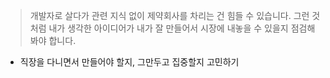 >개발자로 살다가 관련 지식 없이 제약회사를 차리는 건 힘들 수 있습니다. 
>그런 것 처럼 내가 생각한 아이디어가 내가 잘 만들어서 시장에 내놓을 수 있을지 점검해봐야 합니다.
- 직장을 다니면서 만들어야 할지, 그만두고 집중할지 고민하기